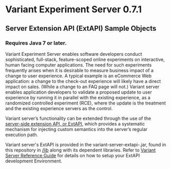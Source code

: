 # Variant Experiment Server 0.7.1
## Server Extension API (ExtAPI) Sample Objects
### Requires Java 7 or later.

Variant Experiment Server enables software developers conduct sophisticated, full-stack, feature-scoped online experiments on interactive, human facing computer applications. The need for such experiments frequently arises when it is desirable to measure business impact of a change to user experience. A typical example is an eCommerce Web application: a change to the check-out experience will likely have a direct impact on sales. (While a change to an FAQ page will not.) Variant server enables application developers to validate a proposed update to user experience by running it in parallel with the existing experience, as a randomized controlled experiment (RCE), where the update is the treatment and the existing experience servers as the control.

Variant server’s functionality can be extended through the use of the [server-side extension API, or ExtAPI](http://www.getvariant.com/docs/0-7/experiment-server/server-user-guide/#section-8), which provides a systematic mechanism for injecting custom semantics into the server’s regular execution path. 

Variant server's ExtAPI is provided in the variant-server-extapi-<release>.jar, found in this repository in [/lib](https://github.com/getvariant/variant-server-extapi/blob/0.7.1/lib) along with its dependent libraries. Refer to [Variant Server Reference Guide](http://www.getvariant.com/docs/0-7/experiment-server/reference/#section-3.1) for details on how to setup your ExtAPI development Environment.
